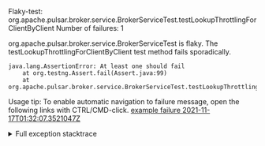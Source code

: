        
Flaky-test: org.apache.pulsar.broker.service.BrokerServiceTest.testLookupThrottlingForClientByClient
Number of failures: 1

org.apache.pulsar.broker.service.BrokerServiceTest is flaky. The testLookupThrottlingForClientByClient test method fails sporadically.

```
java.lang.AssertionError: At least one should fail
	at org.testng.Assert.fail(Assert.java:99)
	at org.apache.pulsar.broker.service.BrokerServiceTest.testLookupThrottlingForClientByClient(BrokerServiceTest.java:1017)
```

Usage tip: To enable automatic navigation to failure message, open the following links with CTRL/CMD-click.
[example failure 2021-11-17T01:32:07.3521047Z](https://github.com/apache/pulsar/runs/4232476902?check_suite_focus=true?check_suite_focus=true#step:9:5066)


<details>
<summary>Full exception stacktrace</summary>
<code><pre>
java.lang.AssertionError: At least one should fail
	at org.testng.Assert.fail(Assert.java:99)
	at org.apache.pulsar.broker.service.BrokerServiceTest.testLookupThrottlingForClientByClient(BrokerServiceTest.java:1017)
	at java.base/jdk.internal.reflect.NativeMethodAccessorImpl.invoke0(Native Method)
	at java.base/jdk.internal.reflect.NativeMethodAccessorImpl.invoke(NativeMethodAccessorImpl.java:62)
	at java.base/jdk.internal.reflect.DelegatingMethodAccessorImpl.invoke(DelegatingMethodAccessorImpl.java:43)
	at java.base/java.lang.reflect.Method.invoke(Method.java:566)
	at org.testng.internal.MethodInvocationHelper.invokeMethod(MethodInvocationHelper.java:132)
	at org.testng.internal.InvokeMethodRunnable.runOne(InvokeMethodRunnable.java:45)
	at org.testng.internal.InvokeMethodRunnable.call(InvokeMethodRunnable.java:73)
	at org.testng.internal.InvokeMethodRunnable.call(InvokeMethodRunnable.java:11)
	at java.base/java.util.concurrent.FutureTask.run(FutureTask.java:264)
	at java.base/java.util.concurrent.ThreadPoolExecutor.runWorker(ThreadPoolExecutor.java:1128)
	at java.base/java.util.concurrent.ThreadPoolExecutor$Worker.run(ThreadPoolExecutor.java:628)
	at java.base/java.lang.Thread.run(Thread.java:829)

</pre></code>
</details>

